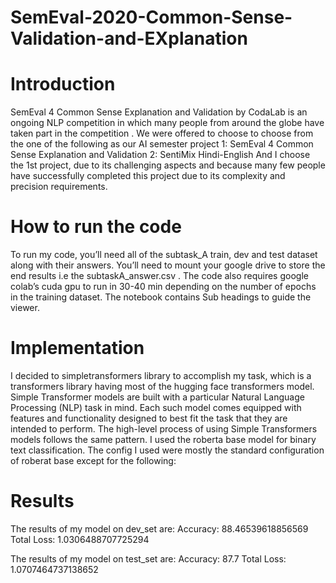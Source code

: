 # SemEval-2020-Common-Sense-Validation-and-EXplanation

# Introduction
SemEval 4 Common Sense Explanation and Validation by CodaLab is an ongoing NLP competition in which many people from around the globe have taken
part in the competition . We were offered to choose to choose from the one of the following as our AI semester project
1: SemEval 4 Common Sense Explanation and Validation
2: SentiMix Hindi-English
And I choose the 1st project, due to its challenging aspects and because many few people have successfully completed this project due to its complexity and precision requirements.

# How to run the code
To run my code, you’ll need all of the subtask_A train, dev and test dataset along with their answers. You’ll need to mount your google drive to store the end
results i.e the subtaskA_answer.csv . The code also requires google colab’s cuda gpu to run in 30-40 min depending on the number of epochs in the training dataset.
The notebook contains Sub headings to guide the viewer.

# Implementation
I decided to simpletransformers library to accomplish my task, which is a transformers library having most of the hugging face transformers model.
Simple Transformer models are built with a particular Natural Language Processing (NLP) task in mind. Each such model comes equipped with features and functionality
designed to best fit the task that they are intended to perform. The high-level process of using Simple Transformers models follows the same pattern.
I used the roberta base model for binary text classification. The config I used were mostly the standard configuration of roberat base except for the following:

# Results
The results of my model on dev_set are:
Accuracy: 88.46539618856569
Total Loss: 1.0306488707725294

The results of my model on test_set are:
Accuracy: 87.7
Total Loss: 1.0707464737138652
